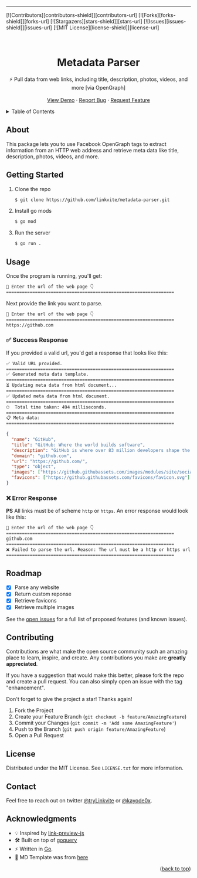----------

<div id="top"></div>

<!-- PROJECT SHIELDS -->
[![Contributors][contributors-shield]][contributors-url]
[![Forks][forks-shield]][forks-url]
[![Stargazers][stars-shield]][stars-url]
[![Issues][issues-shield]][issues-url]
[![MIT License][license-shield]][license-url]



<!-- PROJECT INTRO -->
<br />
<div align="center">
  <h1 align="center">Metadata Parser</h1>
  <p align="center">
    ⚡️ Pull data from web links, including title, description, photos, videos, and more [via OpenGraph]
    <br />
    <br />
    <a href="https://github.com/LinkviteApp/metadata-parser">View Demo</a>
    ·
    <a href="https://github.com/oLinkviteApp/metadata-parser/issues">Report Bug</a>
    ·
    <a href="https://github.com/LinkviteApp/metadata-parser/issues">Request Feature</a>
  </p>
</div>



<!-- TABLE OF CONTENTS -->
<details>
  <summary>Table of Contents</summary>
  <ol>
    <li>
      <a href="#about">About The Project</a>
    </li>
    <li>
      <a href="#getting-started">Getting Started</a>
    </li>
    <li><a href="#usage">Usage</a></li>
    <li><a href="#roadmap">Roadmap</a></li>
    <li><a href="#contributing">Contributing</a></li>
    <li><a href="#license">License</a></li>
    <li><a href="#contact">Contact</a></li>
    <li><a href="#acknowledgments">Acknowledgments</a></li>
  </ol>
</details>



<!-- ABOUT THE PROJECT -->
## About

This package lets you to use Facebook OpenGraph tags to extract information from an HTTP web address and retrieve meta data like title, description, photos, videos, and more. 



<!-- GETTING STARTED -->
## Getting Started

1. Clone the repo
   ```sh
   $ git clone https://github.com/linkvite/metadata-parser.git
   ```
2. Install go mods
   ```sh
   $ go mod
   ```
3. Run the server
   ```sh
   $ go run .
   ```



<!-- USAGE EXAMPLES -->
## Usage

Once the program is running, you'll get:
```sh
👋 Enter the url of the web page 👇
================================================================
```
Next provide the link you want to parse.
```sh
👋 Enter the url of the web page 👇
================================================================
https://github.com
```


### ✅ Success Response
If you provided a valid url, you'd get a response that looks like this:
```sh
✅ Valid URL provided.
================================================================
✅ Generated meta data template.
================================================================
⏳ Updating meta data from html document...
================================================================
✅ Updated meta data from html document.
================================================================
⏱  Total time taken: 494 milliseconds.
================================================================
📋 Meta data:
================================================================
```

```json
{
  "name": "GitHub",
  "title": "GitHub: Where the world builds software",
  "description": "GitHub is where over 83 million developers shape the future of software, together. Contribute to the open source community, manage your Git repositories, review code like a pro, track bugs and feat...",
  "domain": "github.com",
  "url": "https://github.com/",
  "type": "object",
  "images": ["https://github.githubassets.com/images/modules/site/social-cards/github-social.png"],
  "favicons": ["https://github.githubassets.com/favicons/favicon.svg"]
}
```


### ❌ Error Response
**PS** All links must be of scheme `http` or `https`. An error response would look like this:

```sh
👋 Enter the url of the web page 👇
================================================================
github.com
================================================================
❌ Failed to parse the url. Reason: The url must be a http or https url.
================================================================
```



<!-- ROADMAP -->
## Roadmap

- [x] Parse any website
- [x] Return custom reponse
- [x] Retrieve favicons
- [x] Retrieve multiple images

See the [open issues](https://github.com/LinkviteApp/metadata-parser/issues) for a full list of proposed features (and known issues).



<!-- CONTRIBUTING -->
## Contributing

Contributions are what make the open source community such an amazing place to learn, inspire, and create. Any contributions you make are **greatly appreciated**.

If you have a suggestion that would make this better, please fork the repo and create a pull request. You can also simply open an issue with the tag "enhancement".

Don't forget to give the project a star! Thanks again!

1. Fork the Project
2. Create your Feature Branch (`git checkout -b feature/AmazingFeature`)
3. Commit your Changes (`git commit -m 'Add some AmazingFeature'`)
4. Push to the Branch (`git push origin feature/AmazingFeature`)
5. Open a Pull Request



<!-- LICENSE -->
## License

Distributed under the MIT License. See `LICENSE.txt` for more information.



<!-- CONTACT -->
## Contact

Feel free to reach out on twitter [@tryLinkvite](https://twitter.com/tryLinkvite) or [@kayode0x](https://twitter.com/kayode0x).



<!-- ACKNOWLEDGE -->
## Acknowledgments
+ 💡 Inspired by [link-preview-js](https://github.com/ospfranco/link-preview-js)
+ 🛠 Built on top of [goquery](github.com/PuerkitoBio/goquery)
+ ⚡️ Written in [Go](https://go.dev/).
+ 📝 MD Template was from [here](https://github.com/othneildrew/Best-README-Template)


<p align="right">(<a href="#top">back to top</a>)</p>

<!-- MARKDOWN LINKS & IMAGES -->
<!-- https://www.markdownguide.org/basic-syntax/#reference-style-links -->